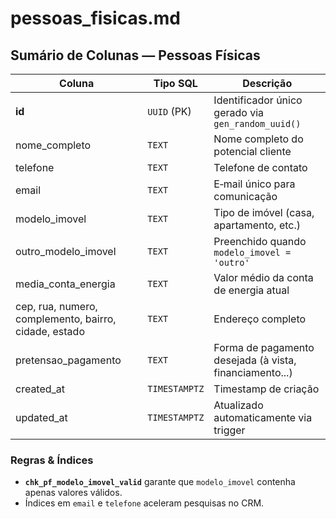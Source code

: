 
# pessoas_fisicas.md

## Sumário de Colunas — Pessoas Físicas

| Coluna | Tipo SQL | Descrição |
|--------|----------|-----------|
| **id** | `UUID` (PK) | Identificador único gerado via `gen_random_uuid()` |
| nome_completo | `TEXT` | Nome completo do potencial cliente |
| telefone | `TEXT` | Telefone de contato |
| email | `TEXT` | E‑mail único para comunicação |
| modelo_imovel | `TEXT` | Tipo de imóvel (casa, apartamento, etc.) |
| outro_modelo_imovel | `TEXT` | Preenchido quando `modelo_imovel = 'outro'` |
| media_conta_energia | `TEXT` | Valor médio da conta de energia atual |
| cep, rua, numero, complemento, bairro, cidade, estado | `TEXT` | Endereço completo |
| pretensao_pagamento | `TEXT` | Forma de pagamento desejada (à vista, financiamento...) |
| created_at | `TIMESTAMPTZ` | Timestamp de criação |
| updated_at | `TIMESTAMPTZ` | Atualizado automaticamente via trigger |

### Regras & Índices
* **`chk_pf_modelo_imovel_valid`** garante que `modelo_imovel` contenha apenas valores válidos.
* Índices em `email` e `telefone` aceleram pesquisas no CRM.
